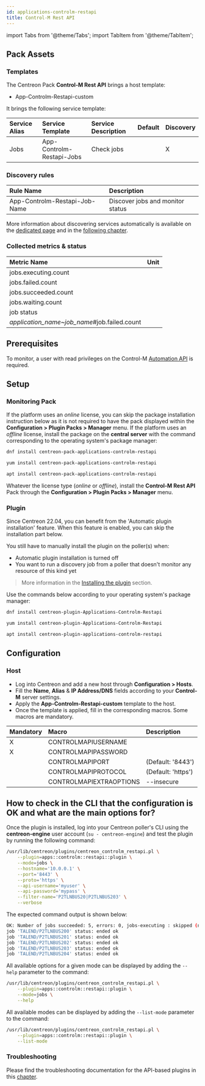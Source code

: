 ```yaml
---
id: applications-controlm-restapi
title: Control-M Rest API
---
```

import Tabs from '@theme/Tabs';
import TabItem from '@theme/TabItem';

## Pack Assets

### Templates

The Centreon Pack **Control-M Rest API** brings a host template:

* App-Controlm-Restapi-custom

It brings the following service template:

| Service Alias | Service Template          | Service Description | Default | Discovery |
|:--------------|:--------------------------|:--------------------|:--------|:----------|
| Jobs          | App-Controlm-Restapi-Jobs | Check jobs          |         | X         |

### Discovery rules

| Rule Name                     | Description                      |
|:------------------------------|:---------------------------------|
| App-Controlm-Restapi-Job-Name | Discover jobs and monitor status |

More information about discovering services automatically is available on the [dedicated page](/docs/monitoring/discovery/services-discovery)
and in the [following chapter](/docs/monitoring/discovery/services-discovery/#discovery-rules).

### Collected metrics & status

<Tabs groupId="sync">
<TabItem value="Jobs" label="Jobs">

| Metric Name                                  | Unit  |
|:---------------------------------------------|:------|
| jobs.executing.count                         |       |
| jobs.failed.count                            |       |
| jobs.succeeded.count                         |       |
| jobs.waiting.count                           |       |
| job status                                   |       |
| *application_name~job_name*#job.failed.count |       |

</TabItem>
</Tabs>

## Prerequisites

To monitor, a user with read privileges on the Control-M [Automation API](https://docs.bmc.com/docs/automation-api/918/) is required.

## Setup

### Monitoring Pack

If the platform uses an *online* license, you can skip the package installation
instruction below as it is not required to have the pack displayed within the
**Configuration > Plugin Packs > Manager** menu.
If the platform uses an *offline* license, install the package on the **central server**
with the command corresponding to the operating system's package manager:

<Tabs groupId="sync">
<TabItem value="Alma / RHEL / Oracle Linux 8" label="Alma / RHEL / Oracle Linux 8">

```bash
dnf install centreon-pack-applications-controlm-restapi
```

</TabItem>
<TabItem value="CentOS 7" label="CentOS 7">

```bash
yum install centreon-pack-applications-controlm-restapi
```

</TabItem>
<TabItem value="Debian 11" label="Debian 11">

```bash
apt install centreon-pack-applications-controlm-restapi
```

</TabItem>
</Tabs>

Whatever the license type (*online* or *offline*), install the **Control-M Rest API** Pack through
the **Configuration > Plugin Packs > Manager** menu.

### Plugin

Since Centreon 22.04, you can benefit from the 'Automatic plugin installation' feature.
When this feature is enabled, you can skip the installation part below.

You still have to manually install the plugin on the poller(s) when:
- Automatic plugin installation is turned off
- You want to run a discovery job from a poller that doesn't monitor any resource of this kind yet

> More information in the [Installing the plugin](/docs/monitoring/pluginpacks/#installing-the-plugin) section.

Use the commands below according to your operating system's package manager:

<Tabs groupId="sync">
<TabItem value="Alma / RHEL / Oracle Linux 8" label="Alma / RHEL / Oracle Linux 8">

```bash
dnf install centreon-plugin-Applications-Controlm-Restapi
```

</TabItem>
<TabItem value="CentOS 7" label="CentOS 7">

```bash
yum install centreon-plugin-Applications-Controlm-Restapi
```

</TabItem>
<TabItem value="Debian 11" label="Debian 11">

```bash
apt install centreon-plugin-applications-controlm-restapi
```

</TabItem>
</Tabs>

## Configuration

### Host

* Log into Centreon and add a new host through **Configuration > Hosts**.
* Fill the **Name**, **Alias** & **IP Address/DNS** fields according to your **Control-M** server settings.
* Apply the **App-Controlm-Restapi-custom** template to the host.
* Once the template is applied, fill in the corresponding macros. Some macros are mandatory.

| Mandatory   | Macro                   | Description        |
|:------------|:------------------------|:-------------------|
| X           | CONTROLMAPIUSERNAME     |                    |
| X           | CONTROLMAPIPASSWORD     |                    |
|             | CONTROLMAPIPORT         | (Default: '8443')  |
|             | CONTROLMAPIPROTOCOL     | (Default: 'https') |
|             | CONTROLMAPIEXTRAOPTIONS | --insecure         |

## How to check in the CLI that the configuration is OK and what are the main options for?

Once the plugin is installed, log into your Centreon poller's CLI using the
**centreon-engine** user account (`su - centreon-engine`) and test the plugin by
running the following command:

```bash
/usr/lib/centreon/plugins/centreon_controlm_restapi.pl \
    --plugin=apps::controlm::restapi::plugin \
    --mode=jobs \
    --hostname='10.0.0.1' \
    --port='8443' \
    --proto='https' \
    --api-username='myuser' \
    --api-password='mypass' \
    --filter-name='P2TLNBUS20|P2TLNBUS203' \
    --verbose
```

The expected command output is shown below:

```bash
OK: Number of jobs succeeded: 5, errors: 0, jobs-executing : skipped (no value(s)), waiting: 0 - All jobs are ok | 'jobs.succeeded.count'=5;;;0;5 'jobs.failed.count'=0;;;0;5 'jobs.waiting.count'=0;;;0;5 'TALEND~P2TLNBUS200#job.failed.count'=1;;;0; 'TALEND~P2TLNBUS201#job.failed.count'=1;;;0; 'TALEND~P2TLNBUS202#job.failed.count'=1;;;0; 'TALEND~P2TLNBUS203#job.failed.count'=1;;;0; 'TALEND~P2TLNBUS204#job.failed.count'=1;;;0;
job 'TALEND/P2TLNBUS200' status: ended ok
job 'TALEND/P2TLNBUS201' status: ended ok
job 'TALEND/P2TLNBUS202' status: ended ok
job 'TALEND/P2TLNBUS203' status: ended ok
job 'TALEND/P2TLNBUS204' status: ended ok
```

All available options for a given mode can be displayed by adding the
`--help` parameter to the command:

```bash
/usr/lib/centreon/plugins/centreon_controlm_restapi.pl \
    --plugin=apps::controlm::restapi::plugin \
    --mode=jobs \
    --help
```

All available modes can be displayed by adding the `--list-mode` parameter to
the command:

```bash
/usr/lib/centreon/plugins/centreon_controlm_restapi.pl \
    --plugin=apps::controlm::restapi::plugin \
    --list-mode
```

### Troubleshooting

Please find the troubleshooting documentation for the API-based plugins in
this [chapter](../getting-started/how-to-guides/troubleshooting-plugins.md#http-and-api-checks).
